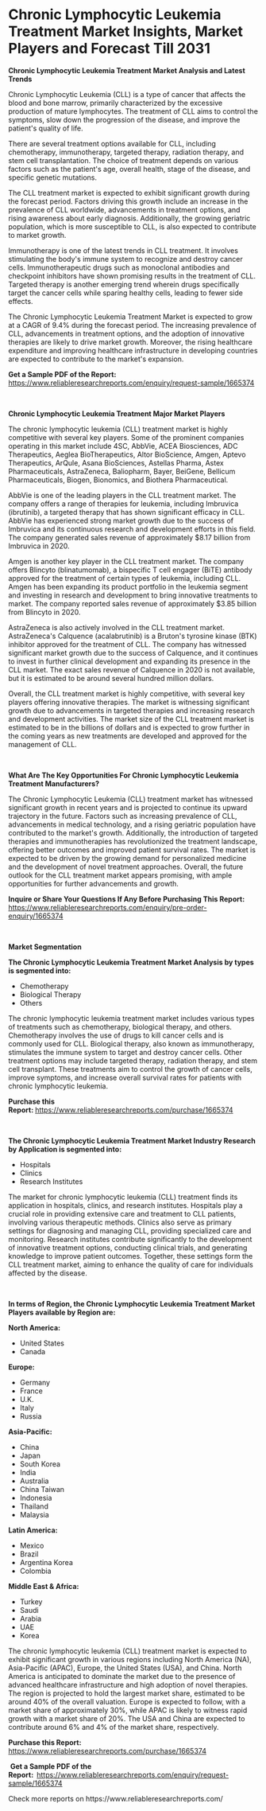 <p><h1>Chronic Lymphocytic Leukemia Treatment Market Insights, Market Players and Forecast Till 2031</h1></p><p><strong>Chronic Lymphocytic Leukemia Treatment Market Analysis and Latest Trends</strong></p>
<p><p>Chronic Lymphocytic Leukemia (CLL) is a type of cancer that affects the blood and bone marrow, primarily characterized by the excessive production of mature lymphocytes. The treatment of CLL aims to control the symptoms, slow down the progression of the disease, and improve the patient's quality of life.</p><p>There are several treatment options available for CLL, including chemotherapy, immunotherapy, targeted therapy, radiation therapy, and stem cell transplantation. The choice of treatment depends on various factors such as the patient's age, overall health, stage of the disease, and specific genetic mutations.</p><p>The CLL treatment market is expected to exhibit significant growth during the forecast period. Factors driving this growth include an increase in the prevalence of CLL worldwide, advancements in treatment options, and rising awareness about early diagnosis. Additionally, the growing geriatric population, which is more susceptible to CLL, is also expected to contribute to market growth.</p><p>Immunotherapy is one of the latest trends in CLL treatment. It involves stimulating the body's immune system to recognize and destroy cancer cells. Immunotherapeutic drugs such as monoclonal antibodies and checkpoint inhibitors have shown promising results in the treatment of CLL. Targeted therapy is another emerging trend wherein drugs specifically target the cancer cells while sparing healthy cells, leading to fewer side effects.</p><p>The Chronic Lymphocytic Leukemia Treatment Market is expected to grow at a CAGR of 9.4% during the forecast period. The increasing prevalence of CLL, advancements in treatment options, and the adoption of innovative therapies are likely to drive market growth. Moreover, the rising healthcare expenditure and improving healthcare infrastructure in developing countries are expected to contribute to the market's expansion.</p></p>
<p><strong>Get a Sample PDF of the Report:&nbsp;</strong> <a href="https://www.reliableresearchreports.com/enquiry/request-sample/1665374">https://www.reliableresearchreports.com/enquiry/request-sample/1665374</a></p>
<p>&nbsp;</p>
<p><strong>Chronic Lymphocytic Leukemia Treatment Major Market Players</strong></p>
<p><p>The chronic lymphocytic leukemia (CLL) treatment market is highly competitive with several key players. Some of the prominent companies operating in this market include 4SC, AbbVie, ACEA Biosciences, ADC Therapeutics, Aeglea BioTherapeutics, Altor BioScience, Amgen, Aptevo Therapeutics, ArQule, Asana BioSciences, Astellas Pharma, Astex Pharmaceuticals, AstraZeneca, Baliopharm, Bayer, BeiGene, Bellicum Pharmaceuticals, Biogen, Bionomics, and Biothera Pharmaceutical.</p><p>AbbVie is one of the leading players in the CLL treatment market. The company offers a range of therapies for leukemia, including Imbruvica (ibrutinib), a targeted therapy that has shown significant efficacy in CLL. AbbVie has experienced strong market growth due to the success of Imbruvica and its continuous research and development efforts in this field. The company generated sales revenue of approximately $8.17 billion from Imbruvica in 2020.</p><p>Amgen is another key player in the CLL treatment market. The company offers Blincyto (blinatumomab), a bispecific T cell engager (BiTE) antibody approved for the treatment of certain types of leukemia, including CLL. Amgen has been expanding its product portfolio in the leukemia segment and investing in research and development to bring innovative treatments to market. The company reported sales revenue of approximately $3.85 billion from Blincyto in 2020.</p><p>AstraZeneca is also actively involved in the CLL treatment market. AstraZeneca's Calquence (acalabrutinib) is a Bruton's tyrosine kinase (BTK) inhibitor approved for the treatment of CLL. The company has witnessed significant market growth due to the success of Calquence, and it continues to invest in further clinical development and expanding its presence in the CLL market. The exact sales revenue of Calquence in 2020 is not available, but it is estimated to be around several hundred million dollars.</p><p>Overall, the CLL treatment market is highly competitive, with several key players offering innovative therapies. The market is witnessing significant growth due to advancements in targeted therapies and increasing research and development activities. The market size of the CLL treatment market is estimated to be in the billions of dollars and is expected to grow further in the coming years as new treatments are developed and approved for the management of CLL.</p></p>
<p>&nbsp;</p>
<p><strong>What Are The Key Opportunities For Chronic Lymphocytic Leukemia Treatment Manufacturers?</strong></p>
<p><p>The Chronic Lymphocytic Leukemia (CLL) treatment market has witnessed significant growth in recent years and is projected to continue its upward trajectory in the future. Factors such as increasing prevalence of CLL, advancements in medical technology, and a rising geriatric population have contributed to the market's growth. Additionally, the introduction of targeted therapies and immunotherapies has revolutionized the treatment landscape, offering better outcomes and improved patient survival rates. The market is expected to be driven by the growing demand for personalized medicine and the development of novel treatment approaches. Overall, the future outlook for the CLL treatment market appears promising, with ample opportunities for further advancements and growth.</p></p>
<p><strong>Inquire or Share Your Questions If Any Before Purchasing This Report:</strong> <a href="https://www.reliableresearchreports.com/enquiry/pre-order-enquiry/1665374">https://www.reliableresearchreports.com/enquiry/pre-order-enquiry/1665374</a></p>
<p>&nbsp;</p>
<p><strong>Market Segmentation</strong></p>
<p><strong>The Chronic Lymphocytic Leukemia Treatment Market Analysis by types is segmented into:</strong></p>
<p><ul><li>Chemotherapy</li><li>Biological Therapy</li><li>Others</li></ul></p>
<p><p>The chronic lymphocytic leukemia treatment market includes various types of treatments such as chemotherapy, biological therapy, and others. Chemotherapy involves the use of drugs to kill cancer cells and is commonly used for CLL. Biological therapy, also known as immunotherapy, stimulates the immune system to target and destroy cancer cells. Other treatment options may include targeted therapy, radiation therapy, and stem cell transplant. These treatments aim to control the growth of cancer cells, improve symptoms, and increase overall survival rates for patients with chronic lymphocytic leukemia.</p></p>
<p><strong>Purchase this Report:&nbsp;</strong><a href="https://www.reliableresearchreports.com/purchase/1665374">https://www.reliableresearchreports.com/purchase/1665374</a></p>
<p>&nbsp;</p>
<p><strong>The Chronic Lymphocytic Leukemia Treatment Market Industry Research by Application is segmented into:</strong></p>
<p><ul><li>Hospitals</li><li>Clinics</li><li>Research Institutes</li></ul></p>
<p><p>The market for chronic lymphocytic leukemia (CLL) treatment finds its application in hospitals, clinics, and research institutes. Hospitals play a crucial role in providing extensive care and treatment to CLL patients, involving various therapeutic methods. Clinics also serve as primary settings for diagnosing and managing CLL, providing specialized care and monitoring. Research institutes contribute significantly to the development of innovative treatment options, conducting clinical trials, and generating knowledge to improve patient outcomes. Together, these settings form the CLL treatment market, aiming to enhance the quality of care for individuals affected by the disease.</p></p>
<p>&nbsp;</p>
<p><strong>In terms of Region, the Chronic Lymphocytic Leukemia Treatment Market Players available by Region are:</strong></p>
<p>
    <p> <strong> North America: </strong>
        <ul>
            <li>United States</li>
            <li>Canada</li>
        </ul>
        </p> 
    <p> <strong> Europe: </strong>
        <ul>
            <li>Germany</li>
            <li>France</li>
            <li>U.K.</li>
            <li>Italy</li>
            <li>Russia</li>
        </ul>
        </p> 
    <p> <strong> Asia-Pacific: </strong>
        <ul>
            <li>China</li>
            <li>Japan</li>
            <li>South Korea</li>
            <li>India</li>
            <li>Australia</li>
            <li>China Taiwan</li>
            <li>Indonesia</li>
            <li>Thailand</li>
            <li>Malaysia</li>
        </ul>
        </p> 
    <p> <strong> Latin America: </strong>
        <ul>
            <li>Mexico</li>
            <li>Brazil</li>
            <li>Argentina Korea</li>
            <li>Colombia</li>
        </ul>
        </p> 
    <p> <strong> Middle East & Africa: </strong>
        <ul>
            <li>Turkey</li>
            <li>Saudi</li>
            <li>Arabia</li>
            <li>UAE</li>
            <li>Korea</li>
        </ul>
    </p>
    </p>
<p><p>The chronic lymphocytic leukemia (CLL) treatment market is expected to exhibit significant growth in various regions including North America (NA), Asia-Pacific (APAC), Europe, the United States (USA), and China. North America is anticipated to dominate the market due to the presence of advanced healthcare infrastructure and high adoption of novel therapies. The region is projected to hold the largest market share, estimated to be around 40% of the overall valuation. Europe is expected to follow, with a market share of approximately 30%, while APAC is likely to witness rapid growth with a market share of 20%. The USA and China are expected to contribute around 6% and 4% of the market share, respectively.</p></p>
<p><strong>Purchase this Report: </strong><a href="https://www.reliableresearchreports.com/purchase/1665374">https://www.reliableresearchreports.com/purchase/1665374</a></p>
<p>&nbsp;<strong>Get a Sample PDF of the Report:&nbsp;&nbsp;</strong><a href="https://www.reliableresearchreports.com/enquiry/request-sample/1665374">https://www.reliableresearchreports.com/enquiry/request-sample/1665374</a></p>
<p><strong></strong></p>
<p>Check more reports on https://www.reliableresearchreports.com/</p>